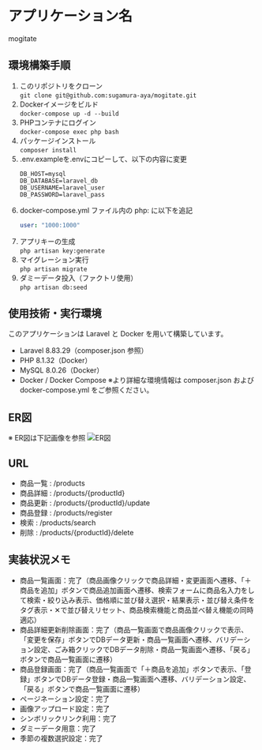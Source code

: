 # アプリケーション名
mogitate

## 環境構築手順
1. このリポジトリをクローン  
   `git clone git@github.com:sugamura-aya/mogitate.git`
2. Dockerイメージをビルド  
   `docker-compose up -d --build`
3. PHPコンテナにログイン  
   `docker-compose exec php bash`
4. パッケージインストール  
   `composer install`
5. .env.exampleを.envにコピーして、以下の内容に変更  
   ```env
   DB_HOST=mysql  
   DB_DATABASE=laravel_db  
   DB_USERNAME=laravel_user  
   DB_PASSWORD=laravel_pass
6. docker-compose.yml ファイル内の php: に以下を追記
   ```yaml
   user: "1000:1000"
7. アプリキーの生成  
   `php artisan key:generate`
8. マイグレーション実行  
   `php artisan migrate`
9. ダミーデータ投入（ファクトリ使用）  
    `php artisan db:seed`

## 使用技術・実行環境
このアプリケーションは Laravel と Docker を用いて構築しています。
- Laravel 8.83.29（composer.json 参照）
- PHP 8.1.32（Docker）
- MySQL 8.0.26（Docker）
- Docker / Docker Compose
※より詳細な環境情報は composer.json および docker-compose.yml をご参照ください。

## ER図
※ ER図は下記画像を参照
![ER図](docs/er-diagram.png)

## URL
- 商品一覧 : /products 
- 商品詳細 : /products/{productId} 
- 商品更新 : /products/{productId}/update 
- 商品登録 : /products/register
- 検索 : /products/search
- 削除 : /products/{productId}/delete

## 実装状況メモ
- 商品一覧画面：完了（商品画像クリックで商品詳細・変更画面へ遷移、「＋商品を追加」ボタンで商品追加画面へ遷移、検索フォームに商品名入力をして検索・絞り込み表示、価格順に並び替え選択・結果表示・並び替え条件をタグ表示・✕で並び替えリセット、商品検索機能と商品並べ替え機能の同時適応）
- 商品詳細更新削除画面：完了（商品一覧画面で商品画像クリックで表示、「変更を保存」ボタンでDBデータ更新・商品一覧画面へ遷移、バリデーション設定、ごみ箱クリックでDBデータ削除・商品一覧画面へ遷移、「戻る」ボタンで商品一覧画面に遷移）
- 商品登録画面：完了（商品一覧画面で「＋商品を追加」ボタンで表示、「登録」ボタンでDBデータ登録・商品一覧画面へ遷移、バリデーション設定、「戻る」ボタンで商品一覧画面に遷移）
- ページネーション設定：完了
- 画像アップロード設定：完了
- シンボリックリンク利用：完了
- ダミーデータ用意：完了
- 季節の複数選択設定：完了
